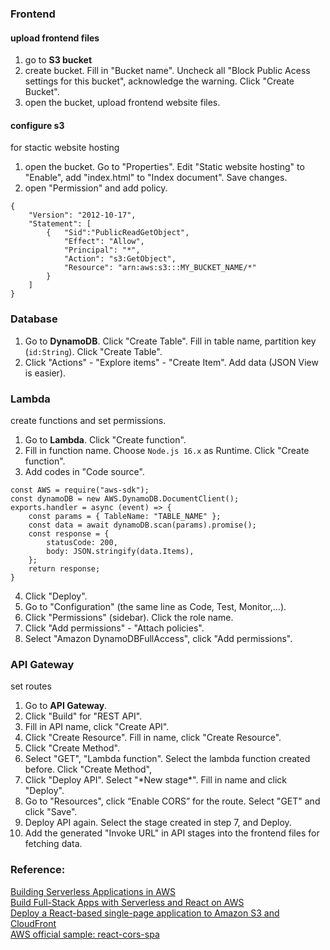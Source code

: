 ### Frontend
#### upload frontend files
1. go to **S3 bucket**
2. create bucket. Fill in "Bucket name". Uncheck all "Block Public Acess settings for this bucket", acknowledge the warning. Click "Create Bucket".
3. open the bucket, upload frontend website files.
#### configure s3
for stactic website hosting  
1. open the bucket. Go to "Properties". Edit "Static website hosting" to "Enable", add "index.html" to "Index document". Save changes.
2. open "Permission" and add policy.
```
{
    "Version": "2012-10-17",
    "Statement": [
        {   "Sid":"PublicReadGetObject",
            "Effect": "Allow",
            "Principal": "*",
            "Action": "s3:GetObject",
            "Resource": "arn:aws:s3:::MY_BUCKET_NAME/*"
        }
    ]
}
```
### Database
1. Go to **DynamoDB**. Click "Create Table". Fill in table name, partition key (`id:String`). Click "Create Table".
2. Click "Actions" - "Explore items" - "Create Item". Add data (JSON View is easier).

### Lambda
create functions and set permissions.  
1. Go to **Lambda**. Click "Create function".
2. Fill in function name. Choose `Node.js 16.x` as Runtime. Click "Create function".
3. Add codes in "Code source".
```
const AWS = require("aws-sdk");
const dynamoDB = new AWS.DynamoDB.DocumentClient();
exports.handler = async (event) => {
    const params = { TableName: "TABLE_NAME" };
    const data = await dynamoDB.scan(params).promise();
    const response = {
        statusCode: 200,
        body: JSON.stringify(data.Items),
    };
    return response;
}
```
4. Click "Deploy".
5. Go to "Configuration" (the same line as Code, Test, Monitor,...).
6. Click "Permissions" (sidebar). Click the role name.
7. Click "Add permissions" - "Attach policies".
8. Select "Amazon DynamoDBFullAccess", click "Add permissions".
### API Gateway
set routes  
1. Go to **API Gateway**.
2. Click "Build" for "REST API".
3. Fill in API name, click "Create API".
4. Click "Create Resource". Fill in name, click "Create Resource".
5. Click "Create Method".
6. Select "GET", "Lambda function". Select the lambda function created before. Click "Create Method",
7. Click "Deploy API". Select "\*New stage\*". Fill in name and click "Deploy".
8. Go to "Resources", click “Enable CORS” for the route. Select "GET" and click "Save".
9. Deploy API again. Select the stage created in step 7, and Deploy.
10. Add the generated "Invoke URL" in API stages into the frontend files for fetching data.

### Reference:
[Building Serverless Applications in AWS](https://www.linkedin.com/learning/building-serverless-applications-in-aws)  
[Build Full-Stack Apps with Serverless and React on AWS](http://s3-bnb.s3-website-us-east-1.amazonaws.com/s3-bnb-serverless/)  
[Deploy a React-based single-page application to Amazon S3 and CloudFront](https://docs.aws.amazon.com/prescriptive-guidance/latest/patterns/deploy-a-react-based-single-page-application-to-amazon-s3-and-cloudfront.html)  
[AWS official sample: react-cors-spa](https://github.com/aws-samples/react-cors-spa/tree/main)
